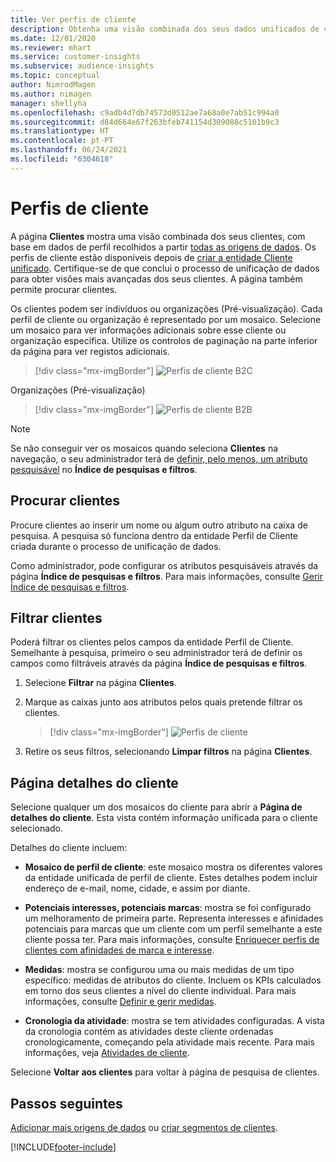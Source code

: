```yaml
---
title: Ver perfis de cliente
description: Obtenha uma visão combinada dos seus dados unificados de clientes.
ms.date: 12/01/2020
ms.reviewer: mhart
ms.service: customer-insights
ms.subservice: audience-insights
ms.topic: conceptual
author: NimrodMagen
ms.author: nimagen
manager: shellyha
ms.openlocfilehash: c9adb4d7db74573d0512ae7a68a0e7ab51c994a0
ms.sourcegitcommit: d84d664e67f263bfeb741154d309088c5101b9c3
ms.translationtype: HT
ms.contentlocale: pt-PT
ms.lasthandoff: 06/24/2021
ms.locfileid: "6304618"
---
```

# <a name="customer-profiles"></a>Perfis de cliente

A página **Clientes** mostra uma visão combinada dos seus clientes, com base em dados de perfil recolhidos a partir [todas as origens de dados](data-sources.md). Os perfis de cliente estão disponíveis depois de [criar a entidade Cliente unificado](data-unification.md). Certifique-se de que conclui o processo de unificação de dados para obter visões mais avançadas dos seus clientes. A página também permite procurar clientes.

Os clientes podem ser indivíduos ou organizações (Pré-visualização). Cada perfil de cliente ou organização é representado por um mosaico. Selecione um mosaico para ver informações adicionais sobre esse cliente ou organização específica. Utilize os controlos de paginação na parte inferior da página para ver registos adicionais.

> [!div class="mx-imgBorder"] 
> ![Perfis de cliente B2C](media/profiles-customers.png "Perfis de cliente B2C")

Organizações (Pré-visualização)
> [!div class="mx-imgBorder"] 
> ![Perfis de cliente B2B](media/profile-customers-b2b.png "Perfis de cliente B2B")

> [!NOTE]
> Se não conseguir ver os mosaicos quando seleciona **Clientes** na navegação, o seu administrador terá de [definir, pelo menos, um atributo pesquisável](search-filter-index.md) no **Índice de pesquisas e filtros**.

## <a name="search-for-customers"></a>Procurar clientes

Procure clientes ao inserir um nome ou algum outro atributo na caixa de pesquisa. A pesquisa só funciona dentro da entidade Perfil de Cliente criada durante o processo de unificação de dados.

Como administrador, pode configurar os atributos pesquisáveis através da página **Índice de pesquisas e filtros**. Para mais informações, consulte [Gerir Índice de pesquisas e filtros](search-filter-index.md).

## <a name="filter-customers"></a>Filtrar clientes

Poderá filtrar os clientes pelos campos da entidade Perfil de Cliente. Semelhante à pesquisa, primeiro o seu administrador terá de definir os campos como filtráveis através da página **Índice de pesquisas e filtros**.

1. Selecione **Filtrar** na página **Clientes**.

2. Marque as caixas junto aos atributos pelos quais pretende filtrar os clientes.

   > [!div class="mx-imgBorder"] 
   > ![Perfis de cliente](media/profiles-customers3.png "Perfis de cliente")

3. Retire os seus filtros, selecionando **Limpar filtros** na página **Clientes**.

##  <a name="customer-details-page"></a>Página detalhes do cliente

Selecione qualquer um dos mosaicos do cliente para abrir a **Página de detalhes do cliente**. Esta vista contém informação unificada para o cliente selecionado.

Detalhes do cliente incluem:

-   **Mosaico de perfil de cliente**: este mosaico mostra os diferentes valores da entidade unificada de perfil de cliente. Estes detalhes podem incluir endereço de e-mail, nome, cidade, e assim por diante. 

-   **Potenciais interesses, potenciais marcas**: mostra se foi configurado um melhoramento de primeira parte. Representa interesses e afinidades potenciais para marcas que um cliente com um perfil semelhante a este cliente possa ter. Para mais informações, consulte [Enriquecer perfis de clientes com afinidades de marca e interesse](enrichment-microsoft.md).

-   **Medidas**: mostra se configurou uma ou mais medidas de um tipo específico: medidas de atributos do cliente. Incluem os KPIs calculados em torno dos seus clientes a nível do cliente individual. Para mais informações, consulte [Definir e gerir medidas](measures.md).

-   **Cronologia da atividade**: mostra se tem atividades configuradas. A vista da cronologia contém as atividades deste cliente ordenadas cronologicamente, começando pela atividade mais recente. Para mais informações, veja [Atividades de cliente](activities.md).

Selecione **Voltar aos clientes** para voltar à página de pesquisa de clientes.

## <a name="next-steps"></a>Passos seguintes

[Adicionar mais origens de dados](data-sources.md) ou [criar segmentos de clientes](segments.md).


[!INCLUDE[footer-include](../includes/footer-banner.md)]
